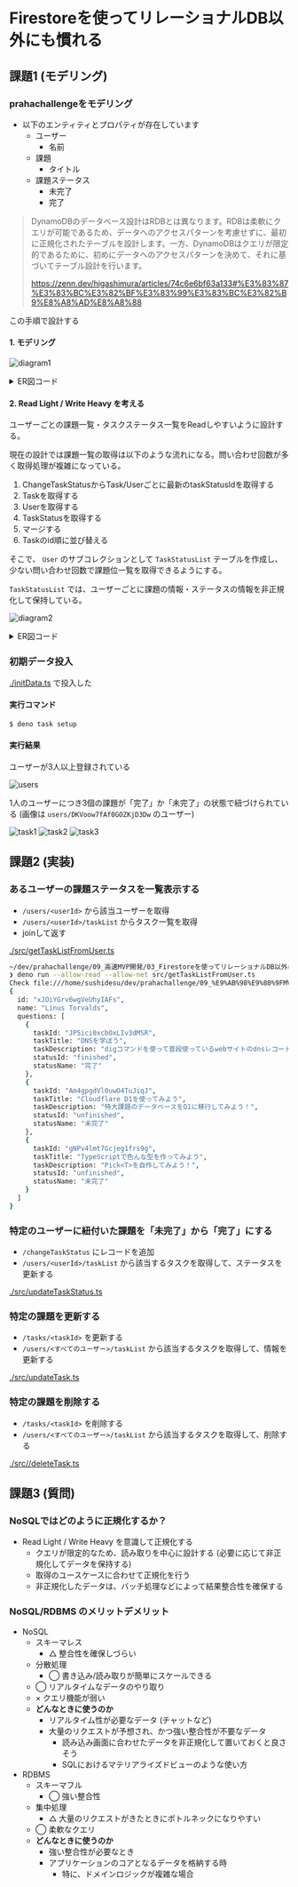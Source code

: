 # Firestoreを使ってリレーショナルDB以外にも慣れる

## 課題1 (モデリング)

### prahachallengeをモデリング

- 以下のエンティティとプロパティが存在しています
  - ユーザー
    - 名前
  - 課題
    - タイトル
  - 課題ステータス
    - 未完了
    - 完了

> DynamoDBのデータベース設計はRDBとは異なります。RDBは柔軟にクエリが可能であるため、データへのアクセスパターンを考慮せずに、最初に正規化されたテーブルを設計します。一方、DynamoDBはクエリが限定的であるために、初めにデータへのアクセスパターンを決めて、それに基づいてテーブル設計を行います。
>
> https://zenn.dev/higashimura/articles/74c6e6bf63a133#%E3%83%87%E3%83%BC%E3%82%BF%E3%83%99%E3%83%BC%E3%82%B9%E8%A8%AD%E8%A8%88

この手順で設計する

#### 1. モデリング

![diagram1](./images/diagram1.svg)

<details><summary>ER図コード</summary>

```plantuml
entity Task {
  + id: string
  --
  title: string
  description: string
}

entity User {
  + id: string
  --
  name: string
}

entity TaskStatus {
  + id: string
  --
  name: string
}

entity ChangeTaskStatus {
  + id: string
  --
  taskId: string
  taskStatusId: string
  userId: string
}

Task ||--o{ ChangeTaskStatus
ChangeTaskStatus }o--|| User
ChangeTaskStatus }o-|| TaskStatus
```

</details>

#### 2. Read Light / Write Heavy を考える

ユーザーごとの課題一覧・タスクステータス一覧をReadしやすいように設計する。

現在の設計では課題一覧の取得は以下のような流れになる。問い合わせ回数が多く取得処理が複雑になっている。

1. ChangeTaskStatusからTask/Userごとに最新のtaskStatusIdを取得する
1. Taskを取得する
1. Userを取得する
1. TaskStatusを取得する
1. マージする
1. Taskのid順に並び替える

そこで、 `User` のサブコレクションとして `TaskStatusList` テーブルを作成し、少ない問い合わせ回数で課題位一覧を取得できるようにする。

`TaskStatusList` では、ユーザーごとに課題の情報・ステータスの情報を非正規化して保持している。

![diagram2](./images/diagram2.svg)

<details><summary>ER図コード</summary>

```plantuml
entity Task {
  + id: string
  --
  title: string
  description: string
}
entity User {
  + id: string
  --
  name: string
}

entity TaskStatusList {
  + id: string
  --
  - userId: string
  taskId: string
  taskName: string
  taskDescription: string
  taskStatusId: string
  taskStatusName: string
}

User ||-o{ TaskStatusList

entity TaskStatus {
  + id: string
  --
  name: string
}

entity ChangeTaskStatus {
  + id: string
  --
  taskId: string
  taskStatusId: string
  userId: string
}

Task ||--o{ ChangeTaskStatus
ChangeTaskStatus }o--|| User
ChangeTaskStatus }o-|| TaskStatus
```

</details>

### 初期データ投入

[./initData.ts](./initData.ts) で投入した

#### 実行コマンド

```sh
$ deno task setup
```

#### 実行結果

ユーザーが3人以上登録されている

![users](./images/users.png)

1人のユーザーにつき3個の課題が「完了」か「未完了」の状態で紐づけられている (画像は `users/DKVoow7fAf0GOZKjD3Dw` のユーザー)

![task1](./images/task1.png) ![task2](./images/task2.png)
![task3](./images/task3.png)

## 課題2 (実装)

### あるユーザーの課題ステータスを一覧表示する

- `/users/<userId>` から該当ユーザーを取得
- `/users/<userId>/taskList` からタスク一覧を取得
- joinして返す

[./src/getTaskListFromUser.ts](./src/getTaskListFromUser.ts)

```sh
~/dev/prahachallenge/09_高速MVP開発/03_Firestoreを使ってリレーショナルDB以外にも慣れる task/firestore_2*
❯ deno run --allow-read --allow-net src/getTaskListFromUser.ts 
Check file:///home/sushidesu/dev/prahachallenge/09_%E9%AB%98%E9%80%9FMVP%E9%96%8B%E7%99%BA/03_Firestore%E3%82%92%E4%BD%BF%E3%81%A3%E3%81%A6%E3%83%AA%E3%83%AC%E3%83%BC%E3%82%B7%E3%83%A7%E3%83%8A%E3%83%ABDB%E4%BB%A5%E5%A4%96%E3%81%AB%E3%82%82%E6%85%A3%E3%82%8C%E3%82%8B/src/getTaskListFromUser.ts
{
  id: "xJOiYGrv6wgVeUhyIAFs",
  name: "Linus Torvalds",
  questions: [
    {
      taskId: "JP5ici0xcbOxLIv3dMSR",
      taskTitle: "DNSを学ぼう",
      taskDescription: "digコマンドを使って普段使っているwebサイトのdnsレコードを調べてみよう！",
      statusId: "finished",
      statusName: "完了"
    },
    {
      taskId: "Am4gpgdVl0uwO4TuJiqJ",
      taskTitle: "Cloudflare D1を使ってみよう",
      taskDescription: "特大課題のデータベースをD1に移行してみよう！",
      statusId: "unfinished",
      statusName: "未完了"
    },
    {
      taskId: "gNPv4lmt7Gcjeg1frs9g",
      taskTitle: "TypeScriptで色んな型を作ってみよう",
      taskDescription: "Pick<T>を自作してみよう！",
      statusId: "unfinished",
      statusName: "未完了"
    }
  ]
}
```

### 特定のユーザーに紐付いた課題を「未完了」から「完了」にする

- `/changeTaskStatus` にレコードを追加
- `/users/<userId>/taskList` から該当するタスクを取得して、ステータスを更新する

[./src/updateTaskStatus.ts](./src/updateTaskStatus.ts)

### 特定の課題を更新する

- `/tasks/<taskId>` を更新する
- `/users/<すべてのユーザー>/taskList` から該当するタスクを取得して、情報を更新する

[./src/updateTask.ts](./src/updateTask.ts)

### 特定の課題を削除する

- `/tasks/<taskId>` を削除する
- `/users/<すべてのユーザー>/taskList` から該当するタスクを取得して、削除する

[./src//deleteTask.ts](./src//deleteTask.ts)

## 課題3 (質問)

### NoSQLではどのように正規化するか？

- Read Light / Write Heavy を意識して正規化する
  - クエリが限定的なため、読み取りを中心に設計する (必要に応じて非正規化してデータを保持する)
  - 取得のユースケースに合わせて正規化を行う
  - 非正規化したデータは、バッチ処理などによって結果整合性を確保する

### NoSQL/RDBMS のメリットデメリット

- NoSQL
  - スキーマレス
    - △ 整合性を確保しづらい
  - 分散処理
    - ◯ 書き込み/読み取りが簡単にスケールできる
  - ◯ リアルタイムなデータのやり取り
  - × クエリ機能が弱い
  - **どんなときに使うのか**
    - リアルタイム性が必要なデータ (チャットなど)
    - 大量のリクエストが予想され、かつ強い整合性が不要なデータ
      - 読み込み画面に合わせたデータを非正規化して置いておくと良さそう
      - SQLにおけるマテリアライズドビューのような使い方
- RDBMS
  - スキーマフル
    - ◯ 強い整合性
  - 集中処理
    - △ 大量のリクエストがきたときにボトルネックになりやすい
  - ◯ 柔軟なクエリ
  - **どんなときに使うのか**
    - 強い整合性が必要なとき
    - アプリケーションのコアとなるデータを格納する時
      - 特に、ドメインロジックが複雑な場合
